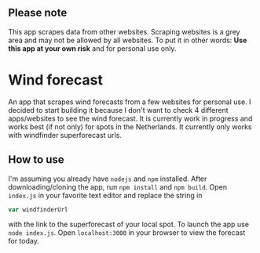 ## Please note
This app scrapes data from other websites.
Scraping websites is a grey area and may not be allowed by all websites.
To put it in other words: __Use this app at your own risk__ and for personal use only.

# Wind forecast
An app that scrapes wind forecasts from a few websites for personal use.
I decided to start building it because I don't want to check 4 different apps/websites to see the wind forecast.
It is currently work in progress and works best (if not only) for spots in the Netherlands.
It currently only works with windfinder superforecast urls.

## How to use
I'm assuming you already have `nodejs` and `npm` installed.
After downloading/cloning the app, run `npm install` and `npm build`.
Open `index.js` in your favorite text editor and replace the string in
```js
var windfinderUrl
```
with the link to the superforecast of your local spot.
To launch the app use `node index.js`.
Open `localhost:3000` in your browser to view the forecast for today.
